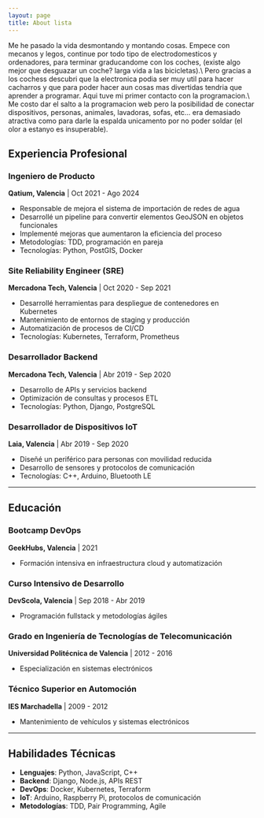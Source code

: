 ```yaml
---
layout: page
title: About lista
---
```


Me he pasado la vida desmontando y montando cosas. Empece con mecanos y legos, continue por todo tipo de electrodomesticos y ordenadores, para terminar graducandome con los coches, (existe algo mejor que desguazar un coche? larga vida a las bicicletas).\\
Pero gracias a los cochess descubri que la electronica podia ser muy util para hacer cacharros y que para poder hacer aun cosas mas divertidas tendria que aprender a programar. Aqui tuve mi primer contacto con la programacion.\\
Me costo dar el salto a la programacion web pero la posibilidad de conectar dispositivos, personas, animales, lavadoras, sofas, etc... era demasiado atractiva como para darle la espalda unicamento por no poder soldar (el olor a estanyo es insuperable).


## Experiencia Profesional

### Ingeniero de Producto
**Qatium, Valencia** | Oct 2021 - Ago 2024  
- Responsable de mejora el sistema de importación de redes de agua
- Desarrollé un pipeline para convertir elementos GeoJSON en objetos funcionales
- Implementé mejoras que aumentaron la eficiencia del proceso
- Metodologías: TDD, programación en pareja
- Tecnologías: Python, PostGIS, Docker

### Site Reliability Engineer (SRE)
**Mercadona Tech, Valencia** | Oct 2020 - Sep 2021  
- Desarrollé herramientas para despliegue de contenedores en Kubernetes
- Mantenimiento de entornos de staging y producción
- Automatización de procesos de CI/CD
- Tecnologías: Kubernetes, Terraform, Prometheus

### Desarrollador Backend
**Mercadona Tech, Valencia** | Abr 2019 - Sep 2020  
- Desarrollo de APIs y servicios backend
- Optimización de consultas y procesos ETL
- Tecnologías: Python, Django, PostgreSQL

### Desarrollador de Dispositivos IoT
**Laia, Valencia** | Abr 2019 - Sep 2020  
- Diseñé un periférico para personas con movilidad reducida
- Desarrollo de sensores y protocolos de comunicación
- Tecnologías: C++, Arduino, Bluetooth LE

---

## Educación

### Bootcamp DevOps
**GeekHubs, Valencia** | 2021  
- Formación intensiva en infraestructura cloud y automatización

### Curso Intensivo de Desarrollo
**DevScola, Valencia** | Sep 2018 - Abr 2019  
- Programación fullstack y metodologías ágiles

### Grado en Ingeniería de Tecnologías de Telecomunicación
**Universidad Politécnica de Valencia** | 2012 - 2016  
- Especialización en sistemas electrónicos

### Técnico Superior en Automoción
**IES Marchadella** | 2009 - 2012  
- Mantenimiento de vehículos y sistemas electrónicos

---

## Habilidades Técnicas

- **Lenguajes**: Python, JavaScript, C++
- **Backend**: Django, Node.js, APIs REST
- **DevOps**: Docker, Kubernetes, Terraform
- **IoT**: Arduino, Raspberry Pi, protocolos de comunicación
- **Metodologías**: TDD, Pair Programming, Agile